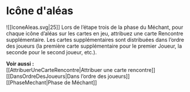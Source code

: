 # Icône d'aléas
![[IconeAleas.svg|25]] Lors de l’étape trois de la phase du Méchant, pour chaque icône d’aléas sur les cartes en jeu, attribuez une carte Rencontre supplémentaire. Les cartes supplémentaires sont distribuées dans l’ordre des joueurs (la première carte supplémentaire pour le premier Joueur, la seconde pour le second joueur, etc.). 

**Voir aussi :**  
[[AttribuerUneCarteRencontre|Attribuer une carte rencontre]]  
[[DansOrdreDesJoueurs|Dans l’ordre des joueurs]]  
[[PhaseMechant|Phase de Méchant]]